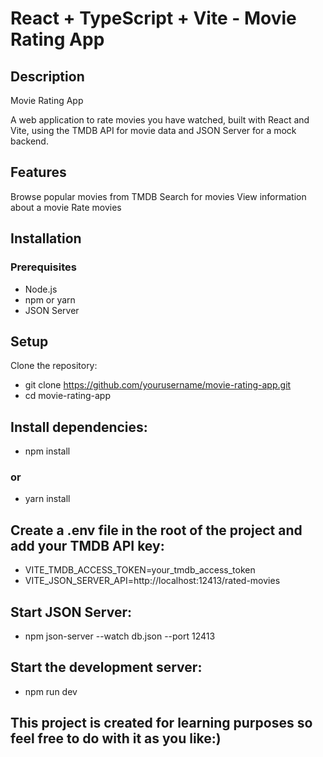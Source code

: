 # React + TypeScript + Vite - Movie Rating App
## Description
Movie Rating App 

A web application to rate movies you have watched, built with React and Vite, using the TMDB API for movie data and JSON Server for a mock backend.

## Features
Browse popular movies from TMDB
Search for movies
View information about a movie
Rate movies

## Installation
### Prerequisites
- Node.js
- npm or yarn
- JSON Server

## Setup
Clone the repository:
- git clone https://github.com/yourusername/movie-rating-app.git
- cd movie-rating-app

## Install dependencies:
- npm install
### or
 - yarn install

## Create a .env file in the root of the project and add your TMDB API key:
- VITE_TMDB_ACCESS_TOKEN=your_tmdb_access_token
- VITE_JSON_SERVER_API=http://localhost:12413/rated-movies

## Start JSON Server:
- npm json-server --watch db.json --port 12413

## Start the development server:
- npm run dev

## This project is created for learning purposes so feel free to do with it as you like:)
